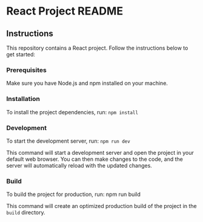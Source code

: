 # React Project README

## Instructions

This repository contains a React project. Follow the instructions below to get started:

### Prerequisites

Make sure you have Node.js and npm installed on your machine.

### Installation

To install the project dependencies, run: `npm install`


### Development

To start the development server, run: `npm run dev`


This command will start a development server and open the project in your default web browser. You can then make changes to the code, and the server will automatically reload with the updated changes.

### Build

To build the project for production, run: npm run build

This command will create an optimized production build of the project in the `build` directory.